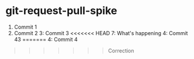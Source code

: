 # git-request-pull-spike

1. Commit 1
2. Commit 2
3: Commit 3
<<<<<<< HEAD
7: What's happening
4: Commit 43
=======
4: Commit 4
>>>>>>> Correction
